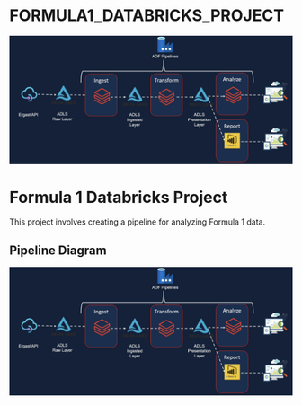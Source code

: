 # FORMULA1_DATABRICKS_PROJECT


![Pipeline Diagram](assets/f1_pipeline.png)

# Formula 1 Databricks Project

This project involves creating a pipeline for analyzing Formula 1 data.

## Pipeline Diagram

![Pipeline Diagram](assets/f1_pipeline.png)



